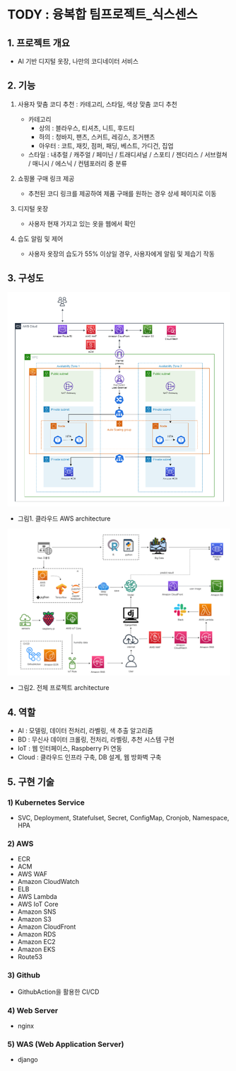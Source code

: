 
# TODY : 융복합 팀프로젝트_식스센스

## 1. 프로젝트 개요
- AI 기반 디지털 옷장, 나만의 코디네이터 서비스

## 2. 기능
1. 사용자 맞춤 코디 추천 : 카테고리, 스타일, 색상 맞춤 코디 추천
    - 카테고리
        - 상의 : 블라우스, 티셔츠, 니트, 후드티
        - 하의 : 청바지, 팬츠, 스커트, 레깅스, 조거팬츠
        - 아우터 : 코트, 재킷, 점퍼, 패딩, 베스트, 가디건, 집업
    - 스타일 : 내추럴 / 캐주얼 / 페미닌 / 트래디셔널 / 스포티 / 젠더리스 / 서브컬쳐 / 매니시 / 에스닉 / 컨템포러리 중 분류

2. 쇼핑몰 구매 링크 제공
    - 추천된 코디 링크를 제공하여 제품 구매를 원하는 경우 상세 페이지로 이동
3. 디지털 옷장
    - 사용자 현재 가지고 있는 옷을 웹에서 확인
4. 습도 알림 및 제어
    - 사용자 옷장의 습도가 55% 이상일 경우, 사용자에게 알림 및 제습기 작동

## 3. 구성도

![aws_architecture](.\cloud\aws_architecture.png?raw=true)
- 그림1. 클라우드 AWS architecture 

![project_architecture](.\cloud\project_architecture2.png?raw=true)
- 그림2. 전체 프로젝트 architecture 


## 4. 역할
- AI : 모델링, 데이터 전처리, 라벨링, 색 추출 알고리즘
- BD : 무신사 데이터 크롤링, 전처리, 라벨링, 추천 시스템 구현
- IoT : 웹 인터페이스, Raspberry Pi 연동
- Cloud : 클라우드 인프라 구축, DB 설계, 웹 방화벽 구축


## 5. 구현 기술
 ### 1) Kubernetes Service
 - SVC, Deployment, Statefulset, Secret, ConfigMap, Cronjob, Namespace, HPA 
 
 ### 2) AWS 
 - ECR
 - ACM
 - AWS WAF
 - Amazon CloudWatch
 - ELB
 - AWS Lambda
 - AWS IoT Core
 - Amazon SNS
 - Amazon S3
 - Amazon CloudFront
 - Amazon RDS
 - Amazon EC2
 - Amazon EKS
 - Route53

 ### 3) Github
 - GithubAction을 활용한 CI/CD 

 ### 4) Web Server
 - nginx

 ### 5) WAS (Web Application Server)
 - django 
  